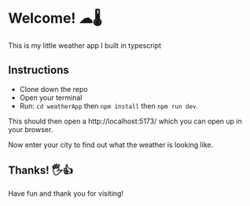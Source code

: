 # Welcome! ☁🌡

This is my little weather app I built in typescript

## Instructions 
- Clone down the repo
- Open your terminal
- Run: <code>cd weatherApp</code> then <code>npm install</code> then <code>npm run dev</code>.

This should then open a http://localhost:5173/ which you can open up in your browser.

Now enter your city to find out what the weather is looking like.

## Thanks! 🖐👍
Have fun and thank you for visiting! 
